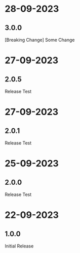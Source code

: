 # 28-09-2023

## 3.0.0

[Breaking Change] Some Change

# 27-09-2023

## 2.0.5

Release Test

# 27-09-2023

## 2.0.1

Release Test

# 25-09-2023

## 2.0.0

Release Test

# 22-09-2023

## 1.0.0

Initial Release